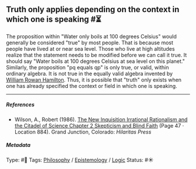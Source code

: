 ## Truth only applies depending on the context in which one is speaking  #⏳

The proposition within "Water only boils at 100 degrees Celsius" would generally be considered "true" by most people. That is because most people have lived at or near sea level. Those who live at high altitudes realize that the statement needs to be modified before we can call it true. It should say "Water boils at 100 degrees Celsius at sea level on this planet." Similarly, the proposition "pq equals qp" is only true, or valid, within ordinary algebra. It is not true in the equally valid algebra invented by [William Rowan Hamilton](). Thus, it is possible that "truth" only exists when one has already specified the context or field in which one is speaking.

---

##### References

* Wilson, A., Robert (1986). [The New Inquisition Irrational Rationalism and the Citadel of Science Chapter 2 Skepticism and Blind Faith](The%20New%20Inquisition%20Irrational%20Rationalism%20and%20the%20Citadel%20of%20Science%20Chapter%202%20Skepticism%20and%20Blind%20Faith.md) (Page 47 · Location 884). Grand Junction, Colorado: *Hilaritas Press*

##### Metadata

Type: #🔴 
Tags: [Philosophy](Philosophy.md) / [Epistemology](Epistemology.md) / [Logic](Logic.md)
Status: #☀️ 
